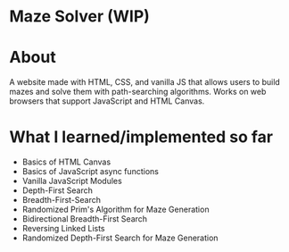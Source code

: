 # Maze Solver (WIP)

# About
A website made with HTML, CSS, and vanilla JS that allows users to build mazes and solve them with path-searching algorithms. Works on web browsers that support JavaScript and HTML Canvas. 

# What I learned/implemented so far
- Basics of HTML Canvas
- Basics of JavaScript async functions
- Vanilla JavaScript Modules
- Depth-First Search
- Breadth-First-Search
- Randomized Prim's Algorithm for Maze Generation
- Bidirectional Breadth-First Search
- Reversing Linked Lists
- Randomized Depth-First Search for Maze Generation
